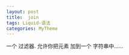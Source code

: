 ```yaml
---
layout: post
title:  join
tags: Liquid-语法
categories: MyTheme
---
```


一个  过滤器.
允许你把元素 加到一个 字符串中......